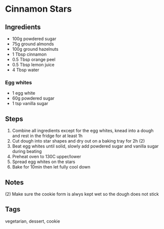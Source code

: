 # Cinnamon Stars

## Ingredients

* 100g powdered sugar 
* 75g ground almonds
* 100g ground hazelnuts 
* 1 Tbsp cinnamon
* 0.5 Tbsp orange peel
* 0.5 Tbsp lemon juice
* 4 Tbsp water 

### Egg whites 

* 1 egg white
* 60g powdered sugar 
* 1 tsp vanilla sugar

## Steps

1. Combine all ingredients except for the egg whites, knead into a dough and rest in the fridge for at least 1h
2. Cut dough into star shapes and dry out on a baking tray for 2h (2)
3. Beat egg whites until solid, slowly add powdered sugar and vanilla sugar during beating
4. Preheat oven to 130C upper/lower
5. Spread egg whites on the stars
6. Bake for 10min then let fully cool down

## Notes

(2) Make sure the cookie form is alwys kept wet so the dough does not stick
 
## Tags
vegetarian, dessert, cookie

